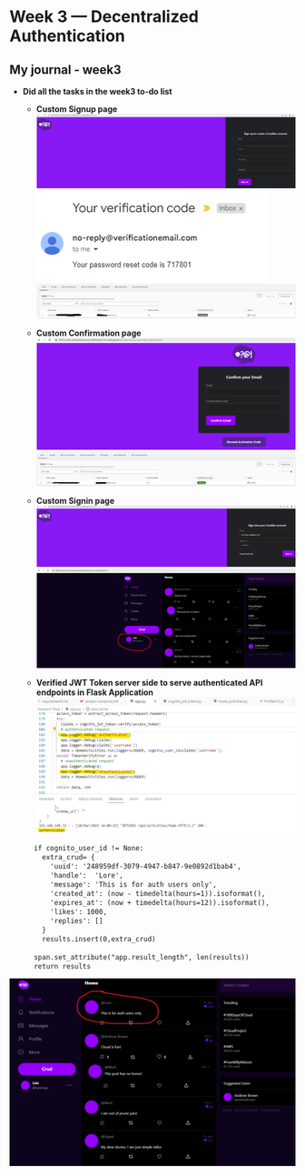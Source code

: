# Week 3 — Decentralized Authentication
## My journal - week3

-  **Did all the tasks in the week3 to-do list**
   -  **Custom Signup page**
![image week3-signup1](./images/week3-signup1.png)
![image week3-signup2](./images/week3-signup2.png)
![image week3-signup2](./images/week3-signup3.png)

   -  **Custom Confirmation page**
![image week3-confirmation1](./images/week3-confirmation1.png)
![image week3-confirmation2](./images/week3-confirmation2.png)

   -  **Custom Signin page**
![image week3-signin1](./images/week3-signin1.png)
![image week3-signin2](./images/week3-signin2.png)

   -  **Verified JWT Token server side to serve authenticated API endpoints in Flask Application**
![image week3-backend-jwt1](./images/week3-backend-jwt1.png)
```
      if cognito_user_id != None:
        extra_crud= {
          'uuid': '248959df-3079-4947-b847-9e0892d1bab4',
          'handle':  'Lore',
          'message': 'This is for auth users only',
          'created_at': (now - timedelta(hours=1)).isoformat(),
          'expires_at': (now + timedelta(hours=12)).isoformat(),
          'likes': 1000,
          'replies': []
        }
        results.insert(0,extra_crud)

      span.set_attribute("app.result_length", len(results))
      return results
```
![image week3-backend-jwt2](./images/week3-backend-jwt2.png)